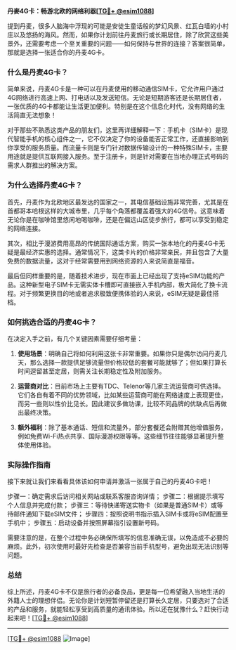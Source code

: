 **丹麥4G卡：畅游北欧的网络利器[[TG💪+ @esim1088](https://t.me/s/esim1088)]**

提到丹麦，很多人脑海中浮现的可能是安徒生童话般的梦幻风景、红瓦白墙的小村庄以及悠扬的海风。然而，如果你计划前往丹麦旅行或长期居住，除了欣赏这些美景外，还需要考虑一个至关重要的问题——如何保持与世界的连接？答案很简单，那就是选择一张适合你的丹麦4G卡。

### 什么是丹麦4G卡？

简单来说，丹麦4G卡是一种可以在丹麦使用的移动通信SIM卡，它允许用户通过4G网络进行高速上网、打电话以及发送短信。无论是短期游客还是长期居住者，一张优质的4G卡都能让生活更加便利。特别是在这个信息化时代，没有网络的生活简直无法想象！

对于那些不熟悉这类产品的朋友们，这里再详细解释一下：手机卡（SIM卡）是现代智能手机的核心组件之一，它不仅决定了你的设备能否正常工作，还直接影响到你享受的服务质量。而流量卡则是专门针对数据传输设计的一种特殊SIM卡，主要用途就是提供互联网接入服务。至于注册卡，则是针对需要在当地办理正式号码的需求人群推出的解决方案。

### 为什么选择丹麦4G卡？

首先，丹麦作为北欧地区最发达的国家之一，其电信基础设施非常完善，尤其是在首都哥本哈根这样的大城市里，几乎每个角落都覆盖着强大的4G信号。这意味着无论你是在咖啡馆里悠闲地喝咖啡，还是在偏远山区徒步旅行，都可以享受到稳定的网络连接。

其次，相比于漫游费用高昂的传统国际通话方案，购买一张本地化的丹麦4G卡无疑是最经济实惠的选择。通常情况下，这类卡片的价格非常亲民，并且包含了大量免费的数据流量，这对于经常需要用到网络资源的人来说简直是福音。

最后但同样重要的是，随着技术进步，现在市面上已经出现了支持eSIM功能的产品。这种新型电子SIM卡无需实体卡槽即可直接嵌入手机内部，极大简化了换卡流程。对于频繁更换目的地或者追求极致便携体验的人来说，eSIM无疑是最佳搭档。

### 如何挑选合适的丹麦4G卡？

在决定入手之前，有几个关键因素需要仔细考量：

1. **使用场景**：明确自己将如何利用这张卡非常重要。如果你只是偶尔访问丹麦几天，那么选择一款提供足够流量但价格较低的套餐可能就够了；但如果打算长时间逗留甚至定居，则需关注长期稳定性及附加服务。
   
2. **运营商对比**：目前市场上主要有TDC、Telenor等几家主流运营商可供选择。它们各自有着不同的优势领域，比如某些运营商可能在网络速度上表现更佳，而另一些则以性价比见长。因此建议多做功课，比较不同品牌的优缺点后再做出最终决策。

3. **额外福利**：除了基本通话、短信和流量外，部分套餐还会附赠其他增值服务，例如免费Wi-Fi热点共享、国际漫游权限等等。这些细节往往能够显著提升整体使用体验。

### 实际操作指南

接下来就让我们来看看具体该如何申请并激活一张属于自己的丹麦4G卡吧！

步骤一：确定需求后访问相关网站或联系客服咨询详情；
步骤二：根据提示填写个人信息并完成付款；
步骤三：等待快递寄送实物卡（如果是普通SIM卡）或等待邮件通知下载eSIM文件；
步骤四：按照说明书指示插入SIM卡或将eSIM配置至手机中；
步骤五：启动设备并按照屏幕指引设置新号码。

需要注意的是，在整个过程中务必确保所填写的信息准确无误，以免造成不必要的麻烦。此外，初次使用时最好先检查是否兼容当前手机型号，避免出现无法识别等问题。

### 总结

综上所述，丹麦4G卡不仅是旅行者的必备良品，更是每一位希望融入当地生活的外籍人士的理想伴侣。无论你是计划短暂停留还是打算长久定居，只要选对了合适的产品和服务，就能轻松享受到高质量的通讯体验。所以还在犹豫什么？赶快行动起来吧！[[TG💪+ @esim1088](https://t.me/s/esim1088)]

---

[[TG💪+ @esim1088](https://t.me/s/esim1088) ![Image](https://i.postimg.cc/4NQfJmqS/Snipaste-2025-05-13-00-14-12.png)]